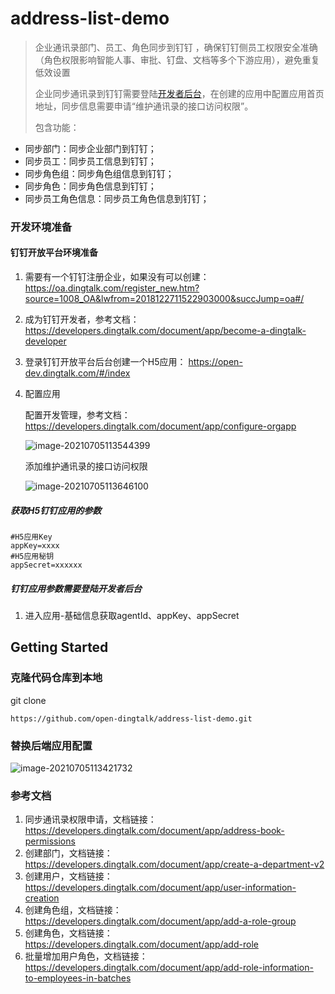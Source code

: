 # address-list-demo
> 企业通讯录部门、员工、角色同步到钉钉 ，确保钉钉侧员工权限安全准确（角色权限影响智能人事、审批、钉盘、文档等多个下游应用），避免重复低效设置
>
> 企业同步通讯录到钉钉需要登陆[开发者后台](https://open-dev.dingtalk.com/)，在创建的应用中配置应用首页地址，同步信息需要申请“维护通讯录的接口访问权限”。
>
> 包含功能：

- 同步部门：同步企业部门到钉钉；
- 同步员工：同步员工信息到钉钉；
- 同步角色组：同步角色组信息到钉钉；
- 同步角色：同步角色信息到钉钉；
- 同步员工角色信息：同步员工角色信息到钉钉；

### 开发环境准备

#### 钉钉开放平台环境准备

1. 需要有一个钉钉注册企业，如果没有可以创建：https://oa.dingtalk.com/register_new.htm?source=1008_OA&lwfrom=2018122711522903000&succJump=oa#/

2. 成为钉钉开发者，参考文档：https://developers.dingtalk.com/document/app/become-a-dingtalk-developer

3. 登录钉钉开放平台后台创建一个H5应用： https://open-dev.dingtalk.com/#/index

4. 配置应用

   配置开发管理，参考文档：https://developers.dingtalk.com/document/app/configure-orgapp

   ![image-20210705113544399](https://img.alicdn.com/imgextra/i4/O1CN01D9ND4O1JLzu7Agboh_!!6000000001013-2-tps-2878-1076.png)

   添加维护通讯录的接口访问权限

   ![image-20210705113646100](https://img.alicdn.com/imgextra/i3/O1CN01eHy3Wa1DbflWlRoAN_!!6000000000235-2-tps-2852-1056.png)

##### 获取H5钉钉应用的参数

```properties
#H5应用Key
appKey=xxxx
#H5应用秘钥
appSecret=xxxxxx
```

##### 钉钉应用参数需要登陆开发者后台

1. 进入应用-基础信息获取agentId、appKey、appSecret



## Getting Started



### 克隆代码仓库到本地

git clone

```
https://github.com/open-dingtalk/address-list-demo.git
```



### 替换后端应用配置

![image-20210705113421732](https://img.alicdn.com/imgextra/i2/O1CN01S6xCal24U2ntSa1TA_!!6000000007393-2-tps-2376-1266.png)

### 参考文档

1. 同步通讯录权限申请，文档链接：https://developers.dingtalk.com/document/app/address-book-permissions
2. 创建部门，文档链接：https://developers.dingtalk.com/document/app/create-a-department-v2
3. 创建用户，文档链接：https://developers.dingtalk.com/document/app/user-information-creation
4. 创建角色组，文档链接：https://developers.dingtalk.com/document/app/add-a-role-group
5. 创建角色，文档链接：https://developers.dingtalk.com/document/app/add-role
6. 批量增加用户角色，文档链接：https://developers.dingtalk.com/document/app/add-role-information-to-employees-in-batches